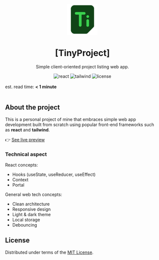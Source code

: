 <!-- Logo -->
<div align="center">
    <img src="./public/images/logo.png" width="100" height="100"/>
</div>

<!-- Title & description -->
<h1 align="center">[TinyProject]</h1>

<p align="center">Simple client-oriented project listing web app.</p>

<!-- Badges -->
<div align="center">
    <img src="https://img.shields.io/badge/reactjs-404040?logo=react"
    alt="react" />
    <img src="https://img.shields.io/badge/tailwindcss-02569B?logo=tailwindcss"
    alt="tailwind" />
    <img src="https://img.shields.io/github/license/daniel-c-j/tinyproject" alt="license">

</div>

<!-- Est. read time -->
<br/>
est. read time: <strong>< 1 minute</strong>
<br/><br/>

## About the project

This is a personal project of mine that embraces simple web app development built from scratch using popular front-end frameworks such as **react** and **tailwind**.

👉 [See live preview](https://daniel-c-j.github.io/tinyproject)

### Technical aspect

React concepts:

- Hooks (useState, useReducer, useEffect)
- Context
- Portal

General web tech concepts:

- Clean architecture
- Responsive design
- Light & dark theme
- Local storage
- Debouncing

## License

Distributed under terms of the [MIT License](./LICENSE).
